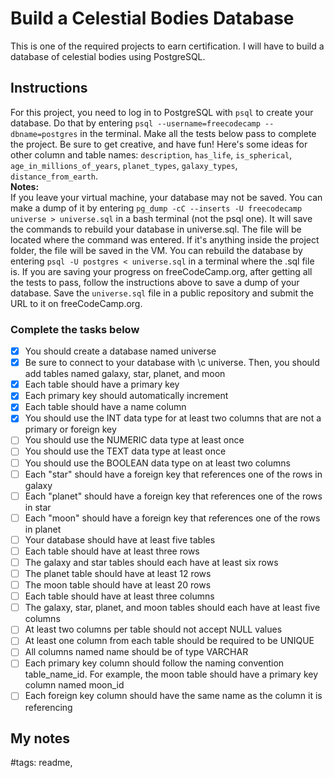 # Build a Celestial Bodies Database

This is one of the required projects to earn certification. I will have to build a database of celestial bodies using PostgreSQL.

## Instructions

For this project, you need to log in to PostgreSQL with `psql` to create your database. Do that by entering `psql --username=freecodecamp --dbname=postgres` in the terminal. Make all the tests below pass to complete the project. Be sure to get creative, and have fun! Here's some ideas for other column and table names: `description`, `has_life`, `is_spherical`, `age_in_millions_of_years`, `planet_types`, `galaxy_types`, `distance_from_earth`.  
**Notes:**  
If you leave your virtual machine, your database may not be saved. You can make a dump of it by entering `pg_dump -cC --inserts -U freecodecamp universe > universe.sql` in a bash terminal (not the psql one). It will save the commands to rebuild your database in universe.sql. The file will be located where the command was entered. If it's anything inside the project folder, the file will be saved in the VM. You can rebuild the database by entering `psql -U postgres < universe.sql` in a terminal where the .sql file is. If you are saving your progress on freeCodeCamp.org, after getting all the tests to pass, follow the instructions above to save a dump of your database. Save the `universe.sql` file in a public repository and submit the URL to it on freeCodeCamp.org.

### Complete the tasks below

- [x]  You should create a database named universe
- [x]  Be sure to connect to your database with \c universe. Then, you should add tables named galaxy, star, planet, and moon
- [x]  Each table should have a primary key
- [x]  Each primary key should automatically increment
- [x]  Each table should have a name column
- [x]  You should use the INT data type for at least two columns that are not a primary or foreign key
- [ ]  You should use the NUMERIC data type at least once
- [ ]  You should use the TEXT data type at least once
- [ ]  You should use the BOOLEAN data type on at least two columns
- [ ]  Each "star" should have a foreign key that references one of the rows in galaxy
- [ ]  Each "planet" should have a foreign key that references one of the rows in star
- [ ]  Each "moon" should have a foreign key that references one of the rows in planet
- [ ]  Your database should have at least five tables
- [ ]  Each table should have at least three rows
- [ ]  The galaxy and star tables should each have at least six rows
- [ ]  The planet table should have at least 12 rows
- [ ]  The moon table should have at least 20 rows
- [ ]  Each table should have at least three columns
- [ ]  The galaxy, star, planet, and moon tables should each have at least five columns
- [ ]  At least two columns per table should not accept NULL values
- [ ]  At least one column from each table should be required to be UNIQUE
- [ ]  All columns named name should be of type VARCHAR
- [ ]  Each primary key column should follow the naming convention table_name_id. For example, the moon table should have a primary key column named moon_id
- [ ]  Each foreign key column should have the same name as the column it is referencing

## My notes



#tags: readme,